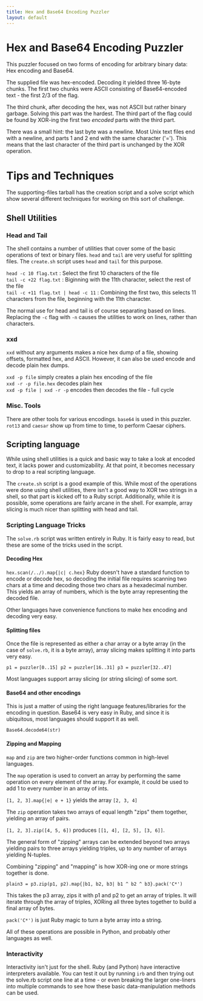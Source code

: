 ```yaml
---
title: Hex and Base64 Encoding Puzzler
layout: default
---
```

# Hex and Base64 Encoding Puzzler
This puzzler focused on two forms of encoding for
arbitrary binary data: Hex encoding and Base64.

The supplied file was hex-encoded. Decoding it
yielded three 16-byte chunks. The first two chunks
were ASCII consisting of Base64-encoded text - the
first 2/3 of the flag.

The third chunk, after decoding the hex, was not ASCII
but rather binary garbage. Solving this part
was the hardest. The third part of the flag could be found
by XOR-ing the first two *encoded* parts with the
third part. 

There was a small hint: the last byte was
a newline. Most Unix text files end with a newline, and
parts 1 and 2 end with the same character ('=').
This means that the last character of the third
part is unchanged by the XOR operation.

# Tips and Techniques
The supporting-files tarball has the creation script
and a solve script which show several different
techniques for working on this sort of challenge.

## Shell Utilities
### Head and Tail
The shell contains a number of utilities that cover some of the basic
operations of text or binary files. `head` and `tail` are very useful
for splitting files. The `create.sh` script uses `head` and `tail`
for this purpose.

`head -c 10 flag.txt` : Select the first 10 characters of the file  
`tail -c +22 flag.txt` : Biginning with the 11th character, select the rest 
of the file  
`tail -c +11 flag.txt | head -c 11` : Combining the first two, this selects
11 characters from the file, beginning with the 11th character.

The normal use for head and tail is of course separating based on lines.
Replacing the `-c` flag with `-n` causes the utilities to work on 
lines, rather than characters.

### xxd
`xxd` without any arguments makes a nice hex dump of a file, showing
offsets, formatted hex, and ASCII. However, it can also
be used encode and decode plain hex dumps.

`xxd -p file` simply creates a plain hex encoding of the file  
`xxd -r -p file.hex` decodes plain hex  
`xxd -p file | xxd -r -p` encodes then decodes the file - full cycle

### Misc. Tools
There are other tools for various encodings. `base64` is used in this puzzler.
`rot13` and `caesar` show up from time to time, to perform Caesar
ciphers.


## Scripting language
While using shell utilities is a quick and basic way to take a look
at encoded text, it lacks power and customizability. At that point, it becomes
necessary to drop to a real scripting language.

The `create.sh` script is a good example of this. While most of the operations
were done using shell utilities, there isn't a good way to XOR two strings
in a shell, so that part is kicked off to a Ruby script. Additionally, while
it is possible, some operations are fairly arcane in the shell.
For example, array slicing is much nicer than splitting with head and tail.

### Scripting Language Tricks
The `solve.rb` script was written entirely in Ruby. It is fairly easy to read,
but these are some of the tricks used in the script.

#### Decoding Hex
`hex.scan(/../).map{|c| c.hex}`
Ruby doesn't have a standard function to encode or decode hex, so decoding the
initial file requires scanning two chars at a time and decoding those two
chars as a hexadecimal number. This yields an array of numbers, which is
the byte array representing the decoded file.

Other languages have convenience functions to make hex encoding and
decoding very easy.

#### Splitting files
Once the file is represented as either a char array or a byte array (in
the case of `solve.rb`, it is a byte array), array slicing
makes splitting it into parts very easy.

`
p1 = puzzler[0..15]
p2 = puzzler[16..31]
p3 = puzzler[32..47]
`

Most languages support array slicing (or string slicing) of some sort.

#### Base64 and other encodings
This is just a matter of using the right language features/libraries
for the encoding in question. Base64 is very easy in Ruby, and since
it is ubiquitous, most languages should support it as well.

`Base64.decode64(str)`


#### Zipping and Mapping
`map` and `zip` are two higher-order functions common in high-level languages.

The `map` operation is used to convert an array by performing the
same operation on every element of the array. For example,
it could be used to add 1 to every number in an array of ints.

`[1, 2, 3].map{|e| e + 1}` yields the array `[2, 3, 4]`

The `zip` operation takes two arrays of equal length "zips" them together,
yielding an array of pairs.

`[1, 2, 3].zip([4, 5, 6])` produces `[[1, 4], [2, 5], [3, 6]]`.

The general form of "zipping" arrays can be extended beyond two arrays
yielding pairs to three arrays yielding triples, up to any number
of arrays yielding N-tuples.

Combining "zipping" and "mapping" is how XOR-ing one or more strings
together is done.

`plain3 = p3.zip(p1, p2).map{|b1, b2, b3| b1 ^ b2 ^ b3}.pack('C*')`

This takes the p3 array, zips it with p1 and p2 to get an array
of triples. It will iterate through the array of triples, XORing
all three bytes together to build a final array of bytes.

`pack('C*')` is just Ruby magic to turn a byte array into a string.

All of these operations are possible in Python, and probably other
languages as well.

### Interactivity
Interactivity isn't just for the shell. Ruby (and Python) have interactive
interpreters available. You can test it out by running `irb` and then
trying out the solve.rb script one line at a time - or even breaking
the larger one-liners into multiple commands to see
how these basic data-manipulation methods can be used.
